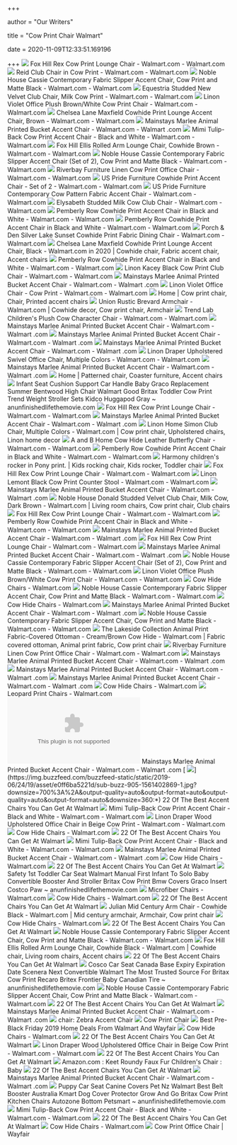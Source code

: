 +++
        
author = "Our Writers"
        
title = "Cow Print Chair Walmart"
        
date = 2020-11-09T12:33:51.169196
        
+++
[ ![](https://i5.walmartimages.com/asr/c3372540-a8bb-426b-b6b7-be5d225dd5fe_1.9b0350bcf74bdc9f9dde23972d445202.jpeg)](https://i5.walmartimages.com/asr/c3372540-a8bb-426b-b6b7-be5d225dd5fe_1.9b0350bcf74bdc9f9dde23972d445202.jpeg) Fox Hill Rex Cow Print Lounge Chair - Walmart.com - Walmart.com
[ ![](https://i5.walmartimages.com/asr/303a09f2-8ab5-4f94-aa1a-5864d7c66ac2.b2eb1230e5e11bd40345a3348bc8bea9.jpeg?odnWidth=612&odnHeight=612&odnBg=ffffff)](https://i5.walmartimages.com/asr/303a09f2-8ab5-4f94-aa1a-5864d7c66ac2.b2eb1230e5e11bd40345a3348bc8bea9.jpeg?odnWidth=612&odnHeight=612&odnBg=ffffff) Reid Club Chair in Cow Print - Walmart.com - Walmart.com
[ ![](https://i5.walmartimages.com/asr/286b549b-f6fa-4601-942c-5fd784dcb766_1.c9dc749b00f768dfade0aaff54fdebba.jpeg)](https://i5.walmartimages.com/asr/286b549b-f6fa-4601-942c-5fd784dcb766_1.c9dc749b00f768dfade0aaff54fdebba.jpeg) Noble House Cassie Contemporary Fabric Slipper Accent Chair, Cow Print and  Matte Black - Walmart.com - Walmart.com
[ ![](https://i5.walmartimages.com/asr/e9fb1e0b-80e0-4751-a50a-f1f991b21d0c_1.0029af6612e8b0a5f6ad2daf6ff81512.jpeg)](https://i5.walmartimages.com/asr/e9fb1e0b-80e0-4751-a50a-f1f991b21d0c_1.0029af6612e8b0a5f6ad2daf6ff81512.jpeg) Equestria Studded New Velvet Club Chair, Milk Cow Print - Walmart.com -  Walmart.com
[ ![](https://i5.walmartimages.com/asr/b599d11c-30b6-440b-b15a-428d60e5c900.5ea214b9533a5a2b2d87bbf32c32623f.jpeg?odnWidth=612&odnHeight=612&odnBg=ffffff)](https://i5.walmartimages.com/asr/b599d11c-30b6-440b-b15a-428d60e5c900.5ea214b9533a5a2b2d87bbf32c32623f.jpeg?odnWidth=612&odnHeight=612&odnBg=ffffff) Linon Violet Office Plush Brown/White Cow Print Chair - Walmart.com -  Walmart.com
[ ![](https://i5.walmartimages.com/asr/bf74e2fb-f99b-4fdb-8457-71e429bc95da_1.00857aadb1531b0d3fbb39a8bb1b0bd9.jpeg?odnWidth=612&odnHeight=612&odnBg=ffffff)](https://i5.walmartimages.com/asr/bf74e2fb-f99b-4fdb-8457-71e429bc95da_1.00857aadb1531b0d3fbb39a8bb1b0bd9.jpeg?odnWidth=612&odnHeight=612&odnBg=ffffff) Chelsea Lane Maxfield Cowhide Print Lounge Accent Chair, Brown - Walmart.com  - Walmart.com
[ ![](https://i5.walmartimages.com/asr/e3c78108-a715-41c6-a1f8-7a71c8d2b5fb_2.c66b2dff45a5ab7b1dee40f573b1561e.jpeg)](https://i5.walmartimages.com/asr/e3c78108-a715-41c6-a1f8-7a71c8d2b5fb_2.c66b2dff45a5ab7b1dee40f573b1561e.jpeg) Mainstays Marlee Animal Printed Bucket Accent Chair - Walmart.com - Walmart .com
[ ![](https://i5.walmartimages.com/asr/481b2bb3-798d-4132-8a1f-59a46e11aca7_1.e10e48fa5e36dfeb34bf90c16bbf3964.jpeg?odnWidth=612&odnHeight=612&odnBg=ffffff)](https://i5.walmartimages.com/asr/481b2bb3-798d-4132-8a1f-59a46e11aca7_1.e10e48fa5e36dfeb34bf90c16bbf3964.jpeg?odnWidth=612&odnHeight=612&odnBg=ffffff) Mimi Tulip-Back Cow Print Accent Chair - Black and White - Walmart.com -  Walmart.com
[ ![](https://i5.walmartimages.com/asr/c617bf0e-08bd-4536-b3dc-e087fd141adc_4.a25a2ceb889f155a9df03dbccc41d45c.jpeg?odnWidth=612&odnHeight=612&odnBg=ffffff)](https://i5.walmartimages.com/asr/c617bf0e-08bd-4536-b3dc-e087fd141adc_4.a25a2ceb889f155a9df03dbccc41d45c.jpeg?odnWidth=612&odnHeight=612&odnBg=ffffff) Fox Hill Ellis Rolled Arm Lounge Chair, Cowhide Brown - Walmart.com -  Walmart.com
[ ![](https://i5.walmartimages.com/asr/23b0155a-5f0f-4260-9d14-555011a2ec2c_1.f62c5cf989180a0f6399f10ea2f5a170.jpeg?odnWidth=612&odnHeight=612&odnBg=ffffff)](https://i5.walmartimages.com/asr/23b0155a-5f0f-4260-9d14-555011a2ec2c_1.f62c5cf989180a0f6399f10ea2f5a170.jpeg?odnWidth=612&odnHeight=612&odnBg=ffffff) Noble House Cassie Contemporary Fabric Slipper Accent Chair (Set of 2), Cow  Print and Matte Black - Walmart.com - Walmart.com
[ ![](https://i5.walmartimages.com/asr/99d43f91-31d2-4f96-927b-261b2217bb13_1.646bfbb1cb2e5e2ce69084a782e79c32.jpeg)](https://i5.walmartimages.com/asr/99d43f91-31d2-4f96-927b-261b2217bb13_1.646bfbb1cb2e5e2ce69084a782e79c32.jpeg) Riverbay Furniture Linen Cow Print Office Chair - Walmart.com - Walmart.com
[ ![](https://i5.walmartimages.com/asr/0f51416c-230e-46e9-a9c8-4625dbe79a91_2.a95ea1cd2110f1a2743c09cecee46549.jpeg?odnWidth=612&odnHeight=612&odnBg=ffffff)](https://i5.walmartimages.com/asr/0f51416c-230e-46e9-a9c8-4625dbe79a91_2.a95ea1cd2110f1a2743c09cecee46549.jpeg?odnWidth=612&odnHeight=612&odnBg=ffffff) US Pride Furniture Cowhide Print Accent Chair - Set of 2 - Walmart.com -  Walmart.com
[ ![](https://i5.walmartimages.com/asr/cb1b582e-8147-4e81-87d6-5d85b6f67b85_1.fd31392b6c36a917d44b570ee4261d80.jpeg?odnWidth=612&odnHeight=612&odnBg=ffffff)](https://i5.walmartimages.com/asr/cb1b582e-8147-4e81-87d6-5d85b6f67b85_1.fd31392b6c36a917d44b570ee4261d80.jpeg?odnWidth=612&odnHeight=612&odnBg=ffffff) US Pride Furniture Contemporary Cow Pattern Fabric Accent Chair - Walmart.com  - Walmart.com
[ ![](https://i5.walmartimages.com/asr/ef6198fb-2ee1-4445-83ab-a3bdf6f1fc78_1.c90640f8d8192b208d1078baa6acc103.jpeg?odnWidth=612&odnHeight=612&odnBg=ffffff)](https://i5.walmartimages.com/asr/ef6198fb-2ee1-4445-83ab-a3bdf6f1fc78_1.c90640f8d8192b208d1078baa6acc103.jpeg?odnWidth=612&odnHeight=612&odnBg=ffffff) Elysabeth Studded Milk Cow Club Chair - Walmart.com - Walmart.com
[ ![](https://i5.walmartimages.com/asr/7dca8723-7fae-4e38-920c-ff3f97ee3d4f_1.7ad7b5847b27c8368807a403d0c59115.jpeg)](https://i5.walmartimages.com/asr/7dca8723-7fae-4e38-920c-ff3f97ee3d4f_1.7ad7b5847b27c8368807a403d0c59115.jpeg) Pemberly Row Cowhide Print Accent Chair in Black and White - Walmart.com -  Walmart.com
[ ![](https://i5.walmartimages.com/asr/23b0155a-5f0f-4260-9d14-555011a2ec2c_1.f62c5cf989180a0f6399f10ea2f5a170.jpeg?odnWidth=282&odnHeight=282&odnBg=ffffff)](https://i5.walmartimages.com/asr/23b0155a-5f0f-4260-9d14-555011a2ec2c_1.f62c5cf989180a0f6399f10ea2f5a170.jpeg?odnWidth=282&odnHeight=282&odnBg=ffffff) Pemberly Row Cowhide Print Accent Chair in Black and White - Walmart.com -  Walmart.com
[ ![](https://i5.walmartimages.com/asr/5af78f57-0e34-494d-8533-7c1346081848_1.f9acc1f6c39d606393687babc1584569.jpeg?odnWidth=612&odnHeight=612&odnBg=ffffff)](https://i5.walmartimages.com/asr/5af78f57-0e34-494d-8533-7c1346081848_1.f9acc1f6c39d606393687babc1584569.jpeg?odnWidth=612&odnHeight=612&odnBg=ffffff) Porch & Den Silver Lake Sunset Cowhide Print Fabric Dining Chair - Walmart.com  - Walmart.com
[ ![](https://i.pinimg.com/474x/ac/4f/8d/ac4f8dcf846649375024b73b91ca747b.jpg)](https://i.pinimg.com/474x/ac/4f/8d/ac4f8dcf846649375024b73b91ca747b.jpg) Chelsea Lane Maxfield Cowhide Print Lounge Accent Chair, Black - Walmart.com  in 2020 | Cowhide chair, Fabric accent chair, Accent chairs
[ ![](https://i5.walmartimages.com/asr/6f784359-c49b-40d4-a75c-0a92b979ce65_1.cccdbfd5f2bbf90c8d2e0d815357a819.jpeg?odnWidth=282&odnHeight=282&odnBg=ffffff)](https://i5.walmartimages.com/asr/6f784359-c49b-40d4-a75c-0a92b979ce65_1.cccdbfd5f2bbf90c8d2e0d815357a819.jpeg?odnWidth=282&odnHeight=282&odnBg=ffffff) Pemberly Row Cowhide Print Accent Chair in Black and White - Walmart.com -  Walmart.com
[ ![](https://i5.walmartimages.com/asr/d10c7d3b-f6c2-4d9e-a5e3-3943064ac492_1.93e8c03eff3db5fc191b949b08dd6ac1.jpeg)](https://i5.walmartimages.com/asr/d10c7d3b-f6c2-4d9e-a5e3-3943064ac492_1.93e8c03eff3db5fc191b949b08dd6ac1.jpeg) Linon Kacey Black Cow Print Club Chair - Walmart.com - Walmart.com
[ ![](https://i5.walmartimages.com/asr/7da25a58-a690-4181-93f2-31fa5b3ab249_2.65edabaa7bf662c02e38135ad683058c.jpeg)](https://i5.walmartimages.com/asr/7da25a58-a690-4181-93f2-31fa5b3ab249_2.65edabaa7bf662c02e38135ad683058c.jpeg) Mainstays Marlee Animal Printed Bucket Accent Chair - Walmart.com - Walmart .com
[ ![](https://i5.walmartimages.com/asr/52097cc5-3324-4d2d-b5ce-dd30b9a750ce.fa653adcb0e01ebc1058ba77c0e86d2b.jpeg?odnWidth=612&odnHeight=612&odnBg=ffffff)](https://i5.walmartimages.com/asr/52097cc5-3324-4d2d-b5ce-dd30b9a750ce.fa653adcb0e01ebc1058ba77c0e86d2b.jpeg?odnWidth=612&odnHeight=612&odnBg=ffffff) Linon Violet Office Chair - Cow Print - Walmart.com - Walmart.com
[ ![](https://i.pinimg.com/originals/64/7f/48/647f487f78997935682792bc45a09194.jpg)](https://i.pinimg.com/originals/64/7f/48/647f487f78997935682792bc45a09194.jpg) Home | Cow print chair, Chair, Printed accent chairs
[ ![](https://i.pinimg.com/474x/80/17/a6/8017a6141952dcd8a58f82714fc8e78b.jpg)](https://i.pinimg.com/474x/80/17/a6/8017a6141952dcd8a58f82714fc8e78b.jpg) Union Rustic Brevard Armchair - Walmart.com | Cowhide decor, Cow print chair,  Armchair
[ ![](https://i5.walmartimages.com/asr/a4ec3ca8-2805-47f3-b79d-e4a6f33fda50_1.3e19a626fe3f92ffe4d5fe4c304b27d0.jpeg)](https://i5.walmartimages.com/asr/a4ec3ca8-2805-47f3-b79d-e4a6f33fda50_1.3e19a626fe3f92ffe4d5fe4c304b27d0.jpeg) Trend Lab Children's Plush Cow Character Chair - Walmart.com - Walmart.com
[ ![](https://i5.walmartimages.com/asr/26e5bccc-698b-402c-8e19-5761470789cd_2.c2b640ece05cf59d89b19c90468dab69.jpeg)](https://i5.walmartimages.com/asr/26e5bccc-698b-402c-8e19-5761470789cd_2.c2b640ece05cf59d89b19c90468dab69.jpeg) Mainstays Marlee Animal Printed Bucket Accent Chair - Walmart.com - Walmart .com
[ ![](https://i5.walmartimages.com/asr/1b6938fd-7df0-4892-861a-7f77a6b94bc9_2.8032726a8be823688bc95930da51ae42.jpeg)](https://i5.walmartimages.com/asr/1b6938fd-7df0-4892-861a-7f77a6b94bc9_2.8032726a8be823688bc95930da51ae42.jpeg) Mainstays Marlee Animal Printed Bucket Accent Chair - Walmart.com - Walmart .com
[ ![](https://i5.walmartimages.com/asr/5422ac7d-8da2-42a7-828f-0b28e61a6cb7_3.46329c3c719f3258cea1e8765a4eb837.jpeg)](https://i5.walmartimages.com/asr/5422ac7d-8da2-42a7-828f-0b28e61a6cb7_3.46329c3c719f3258cea1e8765a4eb837.jpeg) Mainstays Marlee Animal Printed Bucket Accent Chair - Walmart.com - Walmart .com
[ ![](https://i5.walmartimages.com/asr/27a579a4-459a-4cd3-98df-cbd9338d44d0_1.aad8c36f18a72f3f8a8f3316b423657c.jpeg)](https://i5.walmartimages.com/asr/27a579a4-459a-4cd3-98df-cbd9338d44d0_1.aad8c36f18a72f3f8a8f3316b423657c.jpeg) Linon Draper Upholstered Swivel Office Chair, Multiple Colors - Walmart.com  - Walmart.com
[ ![](https://i5.walmartimages.com/asr/98732e82-8e87-4a39-a9db-287f8087589b_2.c5a63df2268069a27ff417cff9ab0bfc.jpeg)](https://i5.walmartimages.com/asr/98732e82-8e87-4a39-a9db-287f8087589b_2.c5a63df2268069a27ff417cff9ab0bfc.jpeg) Mainstays Marlee Animal Printed Bucket Accent Chair - Walmart.com - Walmart .com
[ ![](https://i.pinimg.com/originals/bb/4a/74/bb4a7437d2c609a9b18587bf42b7f784.jpg)](https://i.pinimg.com/originals/bb/4a/74/bb4a7437d2c609a9b18587bf42b7f784.jpg) Home | Patterned chair, Coaster furniture, Accent chairs
[ ![](https://www.anunfinishedlifethemovie.com/b/2020/08/infant-seat-cushion-support-car-handle-baby-graco-replacement-summer-bentwood-high-chair-walmart-good-britax-toddler-cow-print-trend-weight-stroller-sets.jpeg)](https://www.anunfinishedlifethemovie.com/b/2020/08/infant-seat-cushion-support-car-handle-baby-graco-replacement-summer-bentwood-high-chair-walmart-good-britax-toddler-cow-print-trend-weight-stroller-sets.jpeg) Infant Seat Cushion Support Car Handle Baby Graco Replacement Summer  Bentwood High Chair Walmart Good Britax Toddler Cow Print Trend Weight  Stroller Sets Kidco Huggapod Gray ~ anunfinishedlifethemovie.com
[ ![](https://i5.walmartimages.com/asr/b8aaa821-8bfb-4e09-89f1-37437451112a_1.8a70681d3b40f9f3bab1d56340f3adb4.jpeg)](https://i5.walmartimages.com/asr/b8aaa821-8bfb-4e09-89f1-37437451112a_1.8a70681d3b40f9f3bab1d56340f3adb4.jpeg) Fox Hill Rex Cow Print Lounge Chair - Walmart.com - Walmart.com
[ ![](https://i5.walmartimages.com/asr/60198d9e-0df6-4deb-817e-b283f0003d63_2.32f8ab82ff3edd941daf5e95a0aa70f7.jpeg)](https://i5.walmartimages.com/asr/60198d9e-0df6-4deb-817e-b283f0003d63_2.32f8ab82ff3edd941daf5e95a0aa70f7.jpeg) Mainstays Marlee Animal Printed Bucket Accent Chair - Walmart.com - Walmart .com
[ ![](https://i.pinimg.com/474x/5f/fb/34/5ffb34234bd1cef61996606cd3924bf7.jpg)](https://i.pinimg.com/474x/5f/fb/34/5ffb34234bd1cef61996606cd3924bf7.jpg) Linon Home Simon Club Chair, Multiple Colors - Walmart.com | Cow print chair,  Upholstered chairs, Linon home decor
[ ![](https://i5.walmartimages.com/asr/8e06c7e7-c769-4d60-846f-359e691da271_1.7bc494b92e34fef3912f3f56a480dceb.jpeg?odnWidth=612&odnHeight=612&odnBg=ffffff)](https://i5.walmartimages.com/asr/8e06c7e7-c769-4d60-846f-359e691da271_1.7bc494b92e34fef3912f3f56a480dceb.jpeg?odnWidth=612&odnHeight=612&odnBg=ffffff) A and B Home Cow Hide Leather Butterfly Chair - Walmart.com - Walmart.com
[ ![](https://i5.walmartimages.com/asr/de8e2664-9f10-4d4e-9080-67322be65533_1.a97a2e716d9333329441426aadc1cdfc.jpeg?odnWidth=282&odnHeight=282&odnBg=ffffff)](https://i5.walmartimages.com/asr/de8e2664-9f10-4d4e-9080-67322be65533_1.a97a2e716d9333329441426aadc1cdfc.jpeg?odnWidth=282&odnHeight=282&odnBg=ffffff) Pemberly Row Cowhide Print Accent Chair in Black and White - Walmart.com -  Walmart.com
[ ![](https://i.pinimg.com/originals/f6/11/9e/f6119e040d5caf12264d98553b9ee81d.jpg)](https://i.pinimg.com/originals/f6/11/9e/f6119e040d5caf12264d98553b9ee81d.jpg) Harmony children's rocker in Pony print. | Kids rocking chair, Kids rocker,  Toddler chair
[ ![](https://i5.walmartimages.com/asr/33b02102-0ab7-4711-a50e-f2e29b4149a9_1.7d647a485114e6237fc9403d1862a6d6.jpeg)](https://i5.walmartimages.com/asr/33b02102-0ab7-4711-a50e-f2e29b4149a9_1.7d647a485114e6237fc9403d1862a6d6.jpeg) Fox Hill Rex Cow Print Lounge Chair - Walmart.com - Walmart.com
[ ![](https://i5.walmartimages.com/asr/898ab014-79e9-43a1-ac73-7b29bdf4381e_1.d80e9baa90f6fac1e890e7892ff07d7c.jpeg?odnWidth=612&odnHeight=612&odnBg=ffffff)](https://i5.walmartimages.com/asr/898ab014-79e9-43a1-ac73-7b29bdf4381e_1.d80e9baa90f6fac1e890e7892ff07d7c.jpeg?odnWidth=612&odnHeight=612&odnBg=ffffff) Linon Lemont Black Cow Print Counter Stool - Walmart.com - Walmart.com
[ ![](https://i5.walmartimages.com/asr/6a474edf-19cd-453a-b591-7c550da2c36e_3.7cf88ec1b167abbd6edabc08624ae937.jpeg)](https://i5.walmartimages.com/asr/6a474edf-19cd-453a-b591-7c550da2c36e_3.7cf88ec1b167abbd6edabc08624ae937.jpeg) Mainstays Marlee Animal Printed Bucket Accent Chair - Walmart.com - Walmart .com
[ ![](https://i.pinimg.com/originals/69/1a/cc/691accda3b59f1c9cc1c6dd6201f7975.jpg)](https://i.pinimg.com/originals/69/1a/cc/691accda3b59f1c9cc1c6dd6201f7975.jpg) Noble House Donald Studded Velvet Club Chair, Milk Cow, Dark Brown - Walmart.com  | Living room chairs, Cow print chair, Club chairs
[ ![](https://i5.walmartimages.com/asr/8f95c399-d800-4cef-b882-7b870e67a26c_1.143f1819eeda7a8b07d89de9457056a7.jpeg)](https://i5.walmartimages.com/asr/8f95c399-d800-4cef-b882-7b870e67a26c_1.143f1819eeda7a8b07d89de9457056a7.jpeg) Fox Hill Rex Cow Print Lounge Chair - Walmart.com - Walmart.com
[ ![](https://i5.walmartimages.com/asr/9e2b6521-612c-4ed6-8c74-0ccf0f262c62_1.9a1baa9465c5bc36dcec99e0f5587df2.jpeg)](https://i5.walmartimages.com/asr/9e2b6521-612c-4ed6-8c74-0ccf0f262c62_1.9a1baa9465c5bc36dcec99e0f5587df2.jpeg) Pemberly Row Cowhide Print Accent Chair in Black and White - Walmart.com -  Walmart.com
[ ![](https://i5.walmartimages.com/asr/0678c6b7-3d12-4655-b472-5e91630a3661_2.7c7a861b2751984d25ee7627f9d363b1.jpeg)](https://i5.walmartimages.com/asr/0678c6b7-3d12-4655-b472-5e91630a3661_2.7c7a861b2751984d25ee7627f9d363b1.jpeg) Mainstays Marlee Animal Printed Bucket Accent Chair - Walmart.com - Walmart .com
[ ![](https://i5.walmartimages.com/asr/4ba80195-3a07-4593-b456-20d39838e8e4_1.9d884c05ff2c5f701ec8366da78e8f4f.jpeg)](https://i5.walmartimages.com/asr/4ba80195-3a07-4593-b456-20d39838e8e4_1.9d884c05ff2c5f701ec8366da78e8f4f.jpeg) Fox Hill Rex Cow Print Lounge Chair - Walmart.com - Walmart.com
[ ![](https://i5.walmartimages.com/asr/a0943681-cb59-42b1-bbef-ee0db00b5be2_2.2cd285e6890fe8f349b688c8874989a8.jpeg)](https://i5.walmartimages.com/asr/a0943681-cb59-42b1-bbef-ee0db00b5be2_2.2cd285e6890fe8f349b688c8874989a8.jpeg) Mainstays Marlee Animal Printed Bucket Accent Chair - Walmart.com - Walmart .com
[ ![](https://i5.walmartimages.com/asr/23b0155a-5f0f-4260-9d14-555011a2ec2c_1.f62c5cf989180a0f6399f10ea2f5a170.jpeg)](https://i5.walmartimages.com/asr/23b0155a-5f0f-4260-9d14-555011a2ec2c_1.f62c5cf989180a0f6399f10ea2f5a170.jpeg) Noble House Cassie Contemporary Fabric Slipper Accent Chair (Set of 2), Cow  Print and Matte Black - Walmart.com - Walmart.com
[ ![](https://i5.walmartimages.com/asr/3562cbe4-84ad-442d-8b3e-303ff2979261.8986b0b023d2451fea18a4a3885049b6.jpeg?odnWidth=450&odnHeight=450&odnBg=ffffff)](https://i5.walmartimages.com/asr/3562cbe4-84ad-442d-8b3e-303ff2979261.8986b0b023d2451fea18a4a3885049b6.jpeg?odnWidth=450&odnHeight=450&odnBg=ffffff) Linon Violet Office Plush Brown/White Cow Print Chair - Walmart.com -  Walmart.com
[ ![](https://i5.walmartimages.com/asr/2ac7267d-744b-48ea-9423-dd33342bf31a_1.5b71ed7ef5083d2077a8d53633c8f464.jpeg)](https://i5.walmartimages.com/asr/2ac7267d-744b-48ea-9423-dd33342bf31a_1.5b71ed7ef5083d2077a8d53633c8f464.jpeg) Cow Hide Chairs - Walmart.com
[ ![](https://i5.walmartimages.com/asr/855bb120-2594-44de-8459-3f21b93618f7_1.c3d11249d9f038e9e8b4330d8ee075fa.jpeg)](https://i5.walmartimages.com/asr/855bb120-2594-44de-8459-3f21b93618f7_1.c3d11249d9f038e9e8b4330d8ee075fa.jpeg) Noble House Cassie Contemporary Fabric Slipper Accent Chair, Cow Print and  Matte Black - Walmart.com - Walmart.com
[ ![](https://i5.walmartimages.com/asr/393b43de-4775-47c1-b441-d78b879ffe53_1.d6311c84dfe8f9720970a92fcf6af252.jpeg)](https://i5.walmartimages.com/asr/393b43de-4775-47c1-b441-d78b879ffe53_1.d6311c84dfe8f9720970a92fcf6af252.jpeg) Cow Hide Chairs - Walmart.com
[ ![](https://i5.walmartimages.com/asr/e44db849-3606-41b7-b9cd-17f3313dc80f_2.9cf5af3a432fb6c837aa0bb5bf072ced.jpeg)](https://i5.walmartimages.com/asr/e44db849-3606-41b7-b9cd-17f3313dc80f_2.9cf5af3a432fb6c837aa0bb5bf072ced.jpeg) Mainstays Marlee Animal Printed Bucket Accent Chair - Walmart.com - Walmart .com
[ ![](https://i5.walmartimages.com/asr/203212ee-49df-4205-ac5c-10732ec63547_1.66ef906b052f9c7202f5f13e953353a9.jpeg)](https://i5.walmartimages.com/asr/203212ee-49df-4205-ac5c-10732ec63547_1.66ef906b052f9c7202f5f13e953353a9.jpeg) Noble House Cassie Contemporary Fabric Slipper Accent Chair, Cow Print and  Matte Black - Walmart.com - Walmart.com
[ ![](https://i.pinimg.com/474x/74/29/bf/7429bf3848652bbae961dcf2fb14b7c6.jpg)](https://i.pinimg.com/474x/74/29/bf/7429bf3848652bbae961dcf2fb14b7c6.jpg) The Lakeside Collection Animal Print Fabric-Covered Ottoman - Cream/Brown Cow  Hide - Walmart.com | Fabric covered ottoman, Animal print fabric, Cow print  chair
[ ![](https://i5.walmartimages.com/asr/1ac4cb40-200f-4d51-81fd-8c23f912314b_1.3fc5696f977e483ee98c17423270da30.jpeg)](https://i5.walmartimages.com/asr/1ac4cb40-200f-4d51-81fd-8c23f912314b_1.3fc5696f977e483ee98c17423270da30.jpeg) Riverbay Furniture Linen Cow Print Office Chair - Walmart.com - Walmart.com
[ ![](https://i5.walmartimages.com/asr/0a2d2b53-a05a-4dab-9822-3fd41bece344_1.c6230654a1023c1035e4c7250b6f9c0a.jpeg)](https://i5.walmartimages.com/asr/0a2d2b53-a05a-4dab-9822-3fd41bece344_1.c6230654a1023c1035e4c7250b6f9c0a.jpeg) Mainstays Marlee Animal Printed Bucket Accent Chair - Walmart.com - Walmart .com
[ ![](https://i5.walmartimages.com/dfw/6e29e393-9218/k2-_43b1cd5f-831d-464a-af56-26440db13698.v1.jpg)](https://i5.walmartimages.com/dfw/6e29e393-9218/k2-_43b1cd5f-831d-464a-af56-26440db13698.v1.jpg) Mainstays Marlee Animal Printed Bucket Accent Chair - Walmart.com - Walmart .com
[ ![](https://i5.walmartimages.com/dfw/6e29e393-7503/k2-_5ccce08d-3978-480c-975b-1cd178847180.v1.jpg)](https://i5.walmartimages.com/dfw/6e29e393-7503/k2-_5ccce08d-3978-480c-975b-1cd178847180.v1.jpg) Mainstays Marlee Animal Printed Bucket Accent Chair - Walmart.com - Walmart .com
[ ![](https://i5.walmartimages.com/asr/d8b6b6e4-cac6-4e99-9c85-f5f304387c67_2.9114d1a9f21ebea35916e53b8dec42a3.jpeg?odnHeight=180&odnWidth=180&odnBg=ffffff)](https://i5.walmartimages.com/asr/d8b6b6e4-cac6-4e99-9c85-f5f304387c67_2.9114d1a9f21ebea35916e53b8dec42a3.jpeg?odnHeight=180&odnWidth=180&odnBg=ffffff) Cow Hide Chairs - Walmart.com
[ ![](https://i5.walmartimages.com/asr/c1444645-e39b-4c37-ab16-31ca3c3c1418_1.b91f71906c7a9a4a948d70733dc1a398.jpeg?odnHeight=180&odnWidth=180&odnBg=ffffff)](https://i5.walmartimages.com/asr/c1444645-e39b-4c37-ab16-31ca3c3c1418_1.b91f71906c7a9a4a948d70733dc1a398.jpeg?odnHeight=180&odnWidth=180&odnBg=ffffff) Leopard Print Chairs - Walmart.com
[ ![](https://i5.walmartimages.com/dfw/6e29e393-c1e7/k2-_930ad8a9-50e7-470d-bbb9-ee0c3fe8a46b.v1.bin?odnWidth=100&odnHeight=100&odnBg=000)](https://i5.walmartimages.com/dfw/6e29e393-c1e7/k2-_930ad8a9-50e7-470d-bbb9-ee0c3fe8a46b.v1.bin?odnWidth=100&odnHeight=100&odnBg=000) Mainstays Marlee Animal Printed Bucket Accent Chair - Walmart.com - Walmart .com
[ ![](https://img.buzzfeed.com/buzzfeed-static/static/2019-06/24/19/asset/e0ff6ba5221d/sub-buzz-905-1561402869-1.jpg?downsize=700%3A%2A&output-quality=auto&output-format=auto&output-quality=auto&output-format=auto&downsize=360:*)](https://img.buzzfeed.com/buzzfeed-static/static/2019-06/24/19/asset/e0ff6ba5221d/sub-buzz-905-1561402869-1.jpg?downsize=700%3A%2A&output-quality=auto&output-format=auto&output-quality=auto&output-format=auto&downsize=360:*) 22 Of The Best Accent Chairs You Can Get At Walmart
[ ![](https://i5.walmartimages.com/asr/247cc768-722b-4361-b642-bc326c72f6ab_1.91cd51c3c32295f90d8e019edaf68045.jpeg)](https://i5.walmartimages.com/asr/247cc768-722b-4361-b642-bc326c72f6ab_1.91cd51c3c32295f90d8e019edaf68045.jpeg) Mimi Tulip-Back Cow Print Accent Chair - Black and White - Walmart.com -  Walmart.com
[ ![](https://i5.walmartimages.com/asr/5228fdd7-0434-4303-aa45-750d73a37bd0_1.1f874274abf02a68498b7a27f85c0e68.jpeg?odnWidth=282&odnHeight=282&odnBg=ffffff)](https://i5.walmartimages.com/asr/5228fdd7-0434-4303-aa45-750d73a37bd0_1.1f874274abf02a68498b7a27f85c0e68.jpeg?odnWidth=282&odnHeight=282&odnBg=ffffff) Linon Draper Wood Upholstered Office Chair in Beige Cow Print - Walmart.com  - Walmart.com
[ ![](https://i5.walmartimages.com/asr/63ee031e-e86c-427d-8c99-137653280be8_1.2d232ab20ced27221cbf29b81c76703b.jpeg)](https://i5.walmartimages.com/asr/63ee031e-e86c-427d-8c99-137653280be8_1.2d232ab20ced27221cbf29b81c76703b.jpeg) Cow Hide Chairs - Walmart.com
[ ![](https://img.buzzfeed.com/buzzfeed-static/static/2019-06/24/15/asset/afb8065c31d4/sub-buzz-1189-1561390354-1.jpg?downsize=900:*&output-format=auto&output-quality=auto)](https://img.buzzfeed.com/buzzfeed-static/static/2019-06/24/15/asset/afb8065c31d4/sub-buzz-1189-1561390354-1.jpg?downsize=900:*&output-format=auto&output-quality=auto) 22 Of The Best Accent Chairs You Can Get At Walmart
[ ![](https://i5.walmartimages.com/asr/a20c6d92-4110-49e7-92be-d896c4731cdd_1.6c65a5df9fe1bf1d82e98c548517c753.jpeg)](https://i5.walmartimages.com/asr/a20c6d92-4110-49e7-92be-d896c4731cdd_1.6c65a5df9fe1bf1d82e98c548517c753.jpeg) Mimi Tulip-Back Cow Print Accent Chair - Black and White - Walmart.com -  Walmart.com
[ ![](https://i5.walmartimages.com/asr/24a58929-e669-4a8c-8916-81b3fa2cd8ba_2.4bca5a9319bebca30461997b9a1d1cf4.jpeg)](https://i5.walmartimages.com/asr/24a58929-e669-4a8c-8916-81b3fa2cd8ba_2.4bca5a9319bebca30461997b9a1d1cf4.jpeg) Mainstays Marlee Animal Printed Bucket Accent Chair - Walmart.com - Walmart .com
[ ![](https://i5.walmartimages.com/asr/6987bc73-fee8-492d-8b27-12aa03eb69af_1.c796a514af0f2853766ec328d15933f6.jpeg)](https://i5.walmartimages.com/asr/6987bc73-fee8-492d-8b27-12aa03eb69af_1.c796a514af0f2853766ec328d15933f6.jpeg) Cow Hide Chairs - Walmart.com
[ ![](https://img.buzzfeed.com/buzzfeed-static/static/2019-06/24/18/asset/70cfb07c3b70/sub-buzz-1733-1561401629-1.jpg?crop=1280:1400;160,152&downsize=900:*&output-format=auto&output-quality=auto)](https://img.buzzfeed.com/buzzfeed-static/static/2019-06/24/18/asset/70cfb07c3b70/sub-buzz-1733-1561401629-1.jpg?crop=1280:1400;160,152&downsize=900:*&output-format=auto&output-quality=auto) 22 Of The Best Accent Chairs You Can Get At Walmart
[ ![](https://www.anunfinishedlifethemovie.com/b/2020/05/safety-1st-toddler-car-seat-walmart-manual-first-infant-to-solo-baby-convertible-booster-and-stroller-britax-cow-print-bmw-covers-graco-insert-costco-paw.jpg)](https://www.anunfinishedlifethemovie.com/b/2020/05/safety-1st-toddler-car-seat-walmart-manual-first-infant-to-solo-baby-convertible-booster-and-stroller-britax-cow-print-bmw-covers-graco-insert-costco-paw.jpg) Safety 1st Toddler Car Seat Walmart Manual First Infant To Solo Baby  Convertible Booster And Stroller Britax Cow Print Bmw Covers Graco Insert  Costco Paw ~ anunfinishedlifethemovie.com
[ ![](https://i5.walmartimages.com/asr/2714a8db-7417-464c-a620-46e7d1f055b5_1.935c760efe7cf336d9b50f8ce9577022.jpeg)](https://i5.walmartimages.com/asr/2714a8db-7417-464c-a620-46e7d1f055b5_1.935c760efe7cf336d9b50f8ce9577022.jpeg) Microfiber Chairs - Walmart.com
[ ![](https://i5.walmartimages.com/asr/99f4b680-f7f8-4f87-ba1f-f90a702e1f61.6d3edd58550393d92295ca30a46d185a.jpeg?odnHeight=180&odnWidth=180&odnBg=ffffff)](https://i5.walmartimages.com/asr/99f4b680-f7f8-4f87-ba1f-f90a702e1f61.6d3edd58550393d92295ca30a46d185a.jpeg?odnHeight=180&odnWidth=180&odnBg=ffffff) Cow Hide Chairs - Walmart.com
[ ![](https://img.buzzfeed.com/buzzfeed-static/static/2019-06/24/15/asset/0ce1f16aceae/sub-buzz-2949-1561390973-1.jpg?downsize=900:*&output-format=auto&output-quality=auto)](https://img.buzzfeed.com/buzzfeed-static/static/2019-06/24/15/asset/0ce1f16aceae/sub-buzz-2949-1561390973-1.jpg?downsize=900:*&output-format=auto&output-quality=auto) 22 Of The Best Accent Chairs You Can Get At Walmart
[ ![](https://i.pinimg.com/originals/c3/20/8b/c3208b5939df0bb32163b87a386f7ce1.jpg)](https://i.pinimg.com/originals/c3/20/8b/c3208b5939df0bb32163b87a386f7ce1.jpg) Julian Mid Century Arm Chair - Cowhide Black - Walmart.com | Mid century  armchair, Armchair, Cow print chair
[ ![](https://i5.walmartimages.com/asr/75aaf850-5bde-4c2e-9a39-54ebb775d9f2_3.b27f228f37bcada9a4d497dbda6a368c.jpeg?odnHeight=180&odnWidth=180&odnBg=ffffff)](https://i5.walmartimages.com/asr/75aaf850-5bde-4c2e-9a39-54ebb775d9f2_3.b27f228f37bcada9a4d497dbda6a368c.jpeg?odnHeight=180&odnWidth=180&odnBg=ffffff) Cow Hide Chairs - Walmart.com
[ ![](https://img.buzzfeed.com/buzzfeed-static/static/2019-06/24/19/asset/9534e36df1fe/sub-buzz-81-1561403954-1.jpg?crop=1449:1205;117,0&downsize=900:*&output-format=auto&output-quality=auto)](https://img.buzzfeed.com/buzzfeed-static/static/2019-06/24/19/asset/9534e36df1fe/sub-buzz-81-1561403954-1.jpg?crop=1449:1205;117,0&downsize=900:*&output-format=auto&output-quality=auto) 22 Of The Best Accent Chairs You Can Get At Walmart
[ ![](https://i5.walmartimages.com/dfw/6e29e393-4e36/k2-_dd391c27-fd47-4404-a47e-e610569121b5.v1.jpg)](https://i5.walmartimages.com/dfw/6e29e393-4e36/k2-_dd391c27-fd47-4404-a47e-e610569121b5.v1.jpg) Noble House Cassie Contemporary Fabric Slipper Accent Chair, Cow Print and  Matte Black - Walmart.com - Walmart.com
[ ![](https://i.pinimg.com/474x/2f/5f/6c/2f5f6c0bf9fcca3e02dfb0bb5990b1cb.jpg)](https://i.pinimg.com/474x/2f/5f/6c/2f5f6c0bf9fcca3e02dfb0bb5990b1cb.jpg) Fox Hill Ellis Rolled Arm Lounge Chair, Cowhide Black - Walmart.com | Cowhide  chair, Living room chairs, Accent chairs
[ ![](https://img.buzzfeed.com/buzzfeed-static/static/2019-06/24/19/asset/c126234c11a5/sub-buzz-1914-1561404994-1.jpg?crop=1365:1384;71,116&downsize=900:*&output-format=auto&output-quality=auto)](https://img.buzzfeed.com/buzzfeed-static/static/2019-06/24/19/asset/c126234c11a5/sub-buzz-1914-1561404994-1.jpg?crop=1365:1384;71,116&downsize=900:*&output-format=auto&output-quality=auto) 22 Of The Best Accent Chairs You Can Get At Walmart
[ ![](https://www.anunfinishedlifethemovie.com/b/2020/05/cosco-car-seat-canada-base-expiry-expiration-date-scenera-next-convertible-walmart-the-most-trusted-source-for-britax-cow-print-recaro-britex-frontier-baby-scaled.jpg)](https://www.anunfinishedlifethemovie.com/b/2020/05/cosco-car-seat-canada-base-expiry-expiration-date-scenera-next-convertible-walmart-the-most-trusted-source-for-britax-cow-print-recaro-britex-frontier-baby-scaled.jpg) Cosco Car Seat Canada Base Expiry Expiration Date Scenera Next Convertible  Walmart The Most Trusted Source For Britax Cow Print Recaro Britex Frontier  Baby Canadian Tire ~ anunfinishedlifethemovie.com
[ ![](https://i5.walmartimages.com/dfw/6e29e393-ec1f/k2-_42a99a5e-2ae9-44b9-a303-2efe129ffea1.v1.jpg)](https://i5.walmartimages.com/dfw/6e29e393-ec1f/k2-_42a99a5e-2ae9-44b9-a303-2efe129ffea1.v1.jpg) Noble House Cassie Contemporary Fabric Slipper Accent Chair, Cow Print and  Matte Black - Walmart.com - Walmart.com
[ ![](https://img.buzzfeed.com/buzzfeed-static/static/2019-06/24/20/asset/ae4d86780523/sub-buzz-1284-1561406801-1.jpg?downsize=900:*&output-format=auto&output-quality=auto)](https://img.buzzfeed.com/buzzfeed-static/static/2019-06/24/20/asset/ae4d86780523/sub-buzz-1284-1561406801-1.jpg?downsize=900:*&output-format=auto&output-quality=auto) 22 Of The Best Accent Chairs You Can Get At Walmart
[ ![](https://i5.walmartimages.com/dfw/6e29e393-5785/k2-_9192851f-7819-4822-b130-3013f0ab0b3c.v1.jpg)](https://i5.walmartimages.com/dfw/6e29e393-5785/k2-_9192851f-7819-4822-b130-3013f0ab0b3c.v1.jpg) Mainstays Marlee Animal Printed Bucket Accent Chair - Walmart.com - Walmart .com
[ ![](https://www.stargatecinema.com/images/T/902002.jpg)](https://www.stargatecinema.com/images/T/902002.jpg) chair: Zebra Accent Chair
[ ![](https://c.shld.net/rpx/i/s/pi/mp/10219565/prod_16239524636?src=https%3A%2F%2Fi.ebayimg.com%2Fimages%2Fg%2FNbEAAOSwzE9a6LFm%2Fs-l1600.jpg&d=4b9cc60fc73a2d0a9cb920ed0b757e1b1dc8dbbb&hei=245&wid=245&op_sharpen=1&qlt=85)](https://c.shld.net/rpx/i/s/pi/mp/10219565/prod_16239524636?src=https%3A%2F%2Fi.ebayimg.com%2Fimages%2Fg%2FNbEAAOSwzE9a6LFm%2Fs-l1600.jpg&d=4b9cc60fc73a2d0a9cb920ed0b757e1b1dc8dbbb&hei=245&wid=245&op_sharpen=1&qlt=85) Cow Print Chair
[ ![](https://thumbor.forbes.com/thumbor/fit-in/1200x0/filters%3Aformat%28jpg%29/https%3A%2F%2Fblogs-images.forbes.com%2Fforbes-finds%2Ffiles%2F2019%2F11%2F9737cabf-b917-4bdb-b6dc-4cf0f2ec1601_1.509546c313dd3a9e6a0434705744b81f-1200x1213.jpg)](https://thumbor.forbes.com/thumbor/fit-in/1200x0/filters%3Aformat%28jpg%29/https%3A%2F%2Fblogs-images.forbes.com%2Fforbes-finds%2Ffiles%2F2019%2F11%2F9737cabf-b917-4bdb-b6dc-4cf0f2ec1601_1.509546c313dd3a9e6a0434705744b81f-1200x1213.jpg) Best Pre-Black Friday 2019 Home Deals From Walmart And Wayfair
[ ![](https://i5.walmartimages.com/asr/e77c5ab8-0cac-47b0-828e-e75c7564b543_5.252e30ea7dce540f7e024993264fd10b.jpeg?odnHeight=180&odnWidth=180&odnBg=ffffff)](https://i5.walmartimages.com/asr/e77c5ab8-0cac-47b0-828e-e75c7564b543_5.252e30ea7dce540f7e024993264fd10b.jpeg?odnHeight=180&odnWidth=180&odnBg=ffffff) Cow Hide Chairs - Walmart.com
[ ![](https://img.buzzfeed.com/buzzfeed-static/static/2019-06/24/18/asset/6990564a9cfd/sub-buzz-262-1561400842-1.jpg?downsize=900:*&output-format=auto&output-quality=auto)](https://img.buzzfeed.com/buzzfeed-static/static/2019-06/24/18/asset/6990564a9cfd/sub-buzz-262-1561400842-1.jpg?downsize=900:*&output-format=auto&output-quality=auto) 22 Of The Best Accent Chairs You Can Get At Walmart
[ ![](https://i5.walmartimages.com/asr/bf62064c-f4ba-4bed-bd47-40010537549c_1.adb5fe3753cdd55e9b7fd2a5d2c8bdc8.jpeg?odnWidth=282&odnHeight=282&odnBg=ffffff)](https://i5.walmartimages.com/asr/bf62064c-f4ba-4bed-bd47-40010537549c_1.adb5fe3753cdd55e9b7fd2a5d2c8bdc8.jpeg?odnWidth=282&odnHeight=282&odnBg=ffffff) Linon Draper Wood Upholstered Office Chair in Beige Cow Print - Walmart.com  - Walmart.com
[ ![](https://img.buzzfeed.com/buzzfeed-static/static/2019-06/24/18/asset/6990564a9cfd/sub-buzz-231-1561400235-1.png?downsize=900:*&output-format=auto&output-quality=auto)](https://img.buzzfeed.com/buzzfeed-static/static/2019-06/24/18/asset/6990564a9cfd/sub-buzz-231-1561400235-1.png?downsize=900:*&output-format=auto&output-quality=auto) 22 Of The Best Accent Chairs You Can Get At Walmart
[ ![](https://images-na.ssl-images-amazon.com/images/I/51UdIkQT%2BoL._SY450_.jpg)](https://images-na.ssl-images-amazon.com/images/I/51UdIkQT%2BoL._SY450_.jpg) Amazon.com : Keet Roundy Faux Fur Children's Chair : Baby
[ ![](https://img.buzzfeed.com/buzzfeed-static/static/2019-06/24/18/asset/5c7eb608f4fa/sub-buzz-7878-1561400454-1.png?crop=897%3A883%3B0%2C0&downsize=900:*&output-format=auto&output-quality=auto)](https://img.buzzfeed.com/buzzfeed-static/static/2019-06/24/18/asset/5c7eb608f4fa/sub-buzz-7878-1561400454-1.png?crop=897%3A883%3B0%2C0&downsize=900:*&output-format=auto&output-quality=auto) 22 Of The Best Accent Chairs You Can Get At Walmart
[ ![](https://i5.walmartimages.com/dfw/6e29e393-1c45/k2-_7aececcf-6400-415c-8d83-4a1d74d9331f.v1.jpg)](https://i5.walmartimages.com/dfw/6e29e393-1c45/k2-_7aececcf-6400-415c-8d83-4a1d74d9331f.v1.jpg) Mainstays Marlee Animal Printed Bucket Accent Chair - Walmart.com - Walmart .com
[ ![](https://www.anunfinishedlifethemovie.com/b/2020/02/puppy-car-seat-canine-covers-pet-nz-walmart-best-belt-booster-australia-kmart-dog-cover-protector-grow-and-go-britax-cow-print-kitchen-chairs-autozone-bottom.jpeg)](https://www.anunfinishedlifethemovie.com/b/2020/02/puppy-car-seat-canine-covers-pet-nz-walmart-best-belt-booster-australia-kmart-dog-cover-protector-grow-and-go-britax-cow-print-kitchen-chairs-autozone-bottom.jpeg) Puppy Car Seat Canine Covers Pet Nz Walmart Best Belt Booster Australia  Kmart Dog Cover Protector Grow And Go Britax Cow Print Kitchen Chairs  Autozone Bottom Petsmart ~ anunfinishedlifethemovie.com
[ ![](https://i5.walmartimages.com/asr/b089f8fa-9e6b-403e-b095-bd48e7015189_1.fc37c1c3b3ae856ab91cc8653ef6d3bc.jpeg)](https://i5.walmartimages.com/asr/b089f8fa-9e6b-403e-b095-bd48e7015189_1.fc37c1c3b3ae856ab91cc8653ef6d3bc.jpeg) Mimi Tulip-Back Cow Print Accent Chair - Black and White - Walmart.com -  Walmart.com
[ ![](https://img.buzzfeed.com/buzzfeed-static/static/2019-06/24/20/asset/ae4d86780523/sub-buzz-1240-1561406480-1.jpg?downsize=900:*&output-format=auto&output-quality=auto)](https://img.buzzfeed.com/buzzfeed-static/static/2019-06/24/20/asset/ae4d86780523/sub-buzz-1240-1561406480-1.jpg?downsize=900:*&output-format=auto&output-quality=auto) 22 Of The Best Accent Chairs You Can Get At Walmart
[ ![](https://i5.walmartimages.com/asr/b9a15649-44b0-48d8-a09a-4583791295de.5d170915eced6157b3eb204a28f8416d.png?odnHeight=180&odnWidth=180&odnBg=ffffff)](https://i5.walmartimages.com/asr/b9a15649-44b0-48d8-a09a-4583791295de.5d170915eced6157b3eb204a28f8416d.png?odnHeight=180&odnWidth=180&odnBg=ffffff) Cow Hide Chairs - Walmart.com
[ ![](https://secure.img1-fg.wfcdn.com/im/57774288/resize-h600-w600%5Ecompr-r85/7040/70403926/Nala+Office++Task+Chair.jpg)](https://secure.img1-fg.wfcdn.com/im/57774288/resize-h600-w600%5Ecompr-r85/7040/70403926/Nala+Office++Task+Chair.jpg) Cow Print Office Chair | Wayfair
